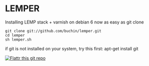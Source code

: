 LEMPER
======

Installing LEMP stack + varnish on debian 6 now as easy as git clone

    git clone git://github.com/buchin/lemper.git
    cd lemper
    sh lemper.sh

if git is not installed on your system, try this first:
    apt-get install git

[![Flattr this git repo](http://api.flattr.com/button/flattr-badge-large.png)](https://flattr.com/submit/auto?user_id=buchin&url=https://github.com/buchin/lemper&title=lemper&language=en_GB&tags=github&category=software) 